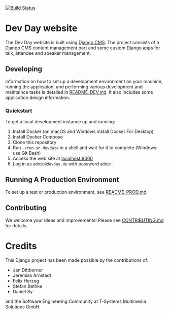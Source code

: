 [![Build Status](https://travis-ci.org/devdaydresden/devday_website.svg?branch=development)](https://travis-ci.org/devdaydresden/devday_website)

# Dev Day website

The Dev Day website is built using [Django CMS](https://www.django-cms.org/).
The project consists of a Django CMS content management part and some custom Django apps for talk, attendee and speaker management.

## Developing

Information on how to set up a development environment on your machine, running the application, and performing various development and maintaince tasks is detailed in [README-DEV.md](README-DEV.md). It also includes some application design information.

### Quickstart

To get a local development instance up and running:

1. Install Docker (on macOS and Windows install Docker For Desktop)
1. Install Docker Compose
1. Clone this repository
1. Run `./run.sh devdata` in a shell and wait for it to complete (Windows: use Git Bash)
1. Access the web site at [localhost:8000](http://localhost:8000)
1. Log in as `admin@devday.de` with password `admin`.

## Running A Production Environment

To set up a test or production environment, see [README-PROD.md](README-PROD.md).

## Contributing

We welcome your ideas and improvements! Please see [CONTRIBUTING.md](CONTRIBUTING.md) for details.

# Credits

This Django project has been made possible by the contributions of:

* Jan Dittberner
* Jeremias Arnstadt
* Felix Herzog
* Stefan Bethke
* Daniel Sy

and the Software Engineering Community at T-Systems Multimedia Solutions GmbH.
